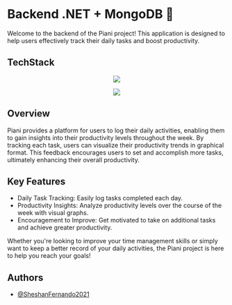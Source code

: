 # Backend .NET + MongoDB 🍃

Welcome to the backend of the Piani project! This application is designed to help users effectively track their daily tasks and boost productivity.

## TechStack

<p align="center">
  <a href="https://skillicons.dev">
    <img src="skillicons.dev/icons?i=dotnet,cs,firebase,mongodb,redis,rabbitmq" />
  </a>
</p>
<p align="center">
  <a href="https://skillicons.dev">
    <img src="https://skillicons.dev/icons?i=dotnet,cs,firebase,mongodb,redis,rabbitmq" />
  </a>
</p>

## Overview

Piani provides a platform for users to log their daily activities, enabling them to gain insights into their productivity levels throughout the week. By tracking each task, users can visualize their productivity trends in graphical format. This feedback encourages users to set and accomplish more tasks, ultimately enhancing their overall productivity.

## Key Features

- Daily Task Tracking: Easily log tasks completed each day.
- Productivity Insights: Analyze productivity levels over the course of the week with visual graphs.
- Encouragement to Improve: Get motivated to take on additional tasks and achieve greater productivity.

Whether you're looking to improve your time management skills or simply want to keep a better record of your daily activities, the Piani project is here to help you reach your goals!

## Authors

- [@SheshanFernando2021](https://www.github.com/SheshanFernando2021)

